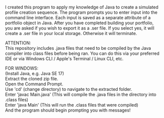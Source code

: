 I created this program to apply my knowledge of Java to create a simulated profile creation sequence.
The program prompts you to enter input into the command line interface. 
Each input is saved as a separate attribute of a portfolio object in Java.
After you have completed building your portfolio, you are asked if you wish to export it as a .ser file.
If you select yes, it will create a .ser file in your local storage. Otherwise it will terminate.

ATTENTION:\
This repository includes .java files that need to be compiled by the Java compiler into class files before being ran.
You can do this via your preferred IDE or via Windows CLI / Apple's Terminal / Linux CLI, etc.

FOR WINDOWS:\
(Install Java, e.g. Java SE 17)\
Extract the cloned zip file.\
Open the Command Prompt.\
Use 'cd' (change directory) to navigate to the extracted folder.\
Enter 'javac Main.java' (This will compile the .java files in the directory into .class files)\
Enter 'java Main' (This will run the .class files that were compiled)\
And the program should begin prompting you with messages!
